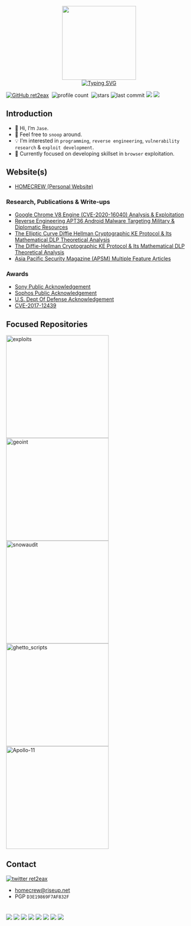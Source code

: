 <p align="center">
  <!--<img width="50" height="100" src="https://i.ibb.co/HNS6HJ6/htg-logo.png">-->
  <img width="200" src="https://i.ibb.co/J50g3NY/ret-logo-enhanced.png">
  <br>
  <a href="https://git.io/typing-svg"><img src="https://readme-typing-svg.demolab.com?font=Handjet&duration=2000&pause=1000&color=F7F7F7&center=true&vCenter=true&width=400&height=200&lines=JM5%40h0m3cr3w" alt="Typing SVG" /></a>
  </br>
</p>


[![GitHub ret2eax](https://img.shields.io/github/followers/ret2eax?label=follow&style=social)](https://github.com/ret2eax)&nbsp;
![profile count](https://komarev.com/ghpvc/?username=ret2eax&color=blue)&nbsp;
![stars](https://img.shields.io/github/stars/ret2eax)
![last commit](https://img.shields.io/github/last-commit/ret2eax/exploits?color=blue&logo=github)
![](https://img.shields.io/badge/PGP-D3E19869F7AF832F-blue)
![](https://img.shields.io/website-up-down-green-red/http/homecrew.dev.svg)

## Introduction
- 👋 Hi, I’m `Jase`.
- 👀 Feel free to `snoop` around.
- 💡 I’m interested in `programming`, `reverse engineering`, `vulnerability research` & `exploit development`.
- 📌 Currently focused on developing skillset in `browser` exploitation.

## Website(s)
- [HOMECREW (Personal Website)](https://homecrew.dev)

### Research, Publications & Write-ups
- [Google Chrome V8 Engine (CVE-2020-16040) Analysis & Exploitation](https://homecrew.dev/posts/cve-2020-16040.html)
- [Reverse Engineering APT36 Android Malware Targeting Military & Diplomatic Resources](https://homecrew.dev/posts/apt36.html)
- [The Elliptic Curve Diffie Hellman Cryptographic KE Protocol & Its Mathematical DLP Theoretical Analysis](https://homecrew.dev/posts/ecdh.html)
- [The Diffie-Hellman Cryptographic KE Protocol & Its Mathematical DLP Theoretical Analysis](https://homecrew.dev/posts/dh.html)
- [Asia Pacific Security Magazine (APSM) Multiple Feature Articles](https://www.asiapacificsecuritymagazine.com/contributors/)

### Awards
- [Sony Public Acknowledgement](https://secure.sony.com/hallofthanks.html)
- [Sophos Public Acknowledgement](https://github.com/ret2eax)
- [U.S. Dept Of Defense Acknowledgement](https://github.com/ret2eax)
- [CVE-2017-12439](https://nvd.nist.gov/vuln/detail/CVE-2017-12439)

## Focused Repositories
<p align="left">
    <a href="https://github.com/ret2eax/exploits"><img width="278" src="https://denvercoder1-github-readme-stats.vercel.app/api/pin/?username=ret2eax&repo=exploits&theme=react&hide_border=true" alt="exploits"></a>
  <a href="https://github.com/ret2eax/geospatial-intelligence"><img width="278" src="https://denvercoder1-github-readme-stats.vercel.app/api/pin/?username=ret2eax&repo=geospatial-intelligence&hide_border=true&theme=react" alt="geoint"></a>
  <a href="https://github.com/ret2eax/snowaudit"><img width="278" src="https://denvercoder1-github-readme-stats.vercel.app/api/pin/?username=ret2eax&repo=snowaudit&hide_border=true&theme=react" alt="snowaudit"></a>
  <a href="https://github.com/ret2eax/ghetto_scripts"><img width="278" src="https://denvercoder1-github-readme-stats.vercel.app/api/pin/?username=ret2eax&repo=ghetto_scripts&theme=react&hide_border=true" alt="ghetto_scripts"></a>
  <a href="https://github.com/ret2eax/Apollo-11"><img width="278" src="https://denvercoder1-github-readme-stats.vercel.app/api/pin/?username=ret2eax&repo=Apollo-11&theme=react&hide_border=true" alt="Apollo-11"></a>
  </p>

## Contact
[![twitter ret2eax](https://img.shields.io/badge/Twitter-1DA1F2?style=for-the-badge&logo=twitter&logoColor=white)](https://twitter.com/ret2eax)&nbsp;

- [homecrew@riseup.net](mailto:homecrew@riseup.net)
- PGP `D3E19869F7AF832F`

#
![](https://img.shields.io/badge/Editor-VS_Code-informational?style=flat&logo=visual-studio-code&logoColor=white&color=blue)
![](https://img.shields.io/badge/Code-C-informational?style=flat&logo=C&logoColor=white&color=blue)
![](https://img.shields.io/badge/Code-C++-informational?style=flat&logo=C%2B%2B&logoColor=white&color=blue)
![](https://img.shields.io/badge/Code-Python-informational?style=flat&logo=python&logoColor=white&color=blue)
![](https://img.shields.io/badge/Code-Ruby-informational?style=flat&logo=ruby&logoColor=white&color=blue)
![](https://img.shields.io/badge/Code-Java/Kotlin-informational?style=flat&logo=Kotlin&logoColor=white&color=blue)
![](https://img.shields.io/badge/Code-JavaScript-informational?style=flat&logo=javascript&logoColor=white&color=blue)
![](https://img.shields.io/badge/Code-HTML-informational?style=flat&logo=HTML5&logoColor=white&color=blue)

